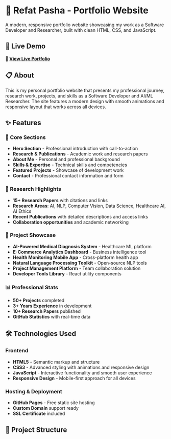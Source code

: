 # 🚀 Refat Pasha - Portfolio Website

A modern, responsive portfolio website showcasing my work as a Software Developer and Researcher, built with clean HTML, CSS, and JavaScript.

## 🌟 Live Demo

**🔗 [View Live Portfolio](https://refat-pasha.github.io/protfolio/)**

## 📋 About

This is my personal portfolio website that presents my professional journey, research work, projects, and skills as a Software Developer and AI/ML Researcher. The site features a modern design with smooth animations and responsive layout that works across all devices.

## ✨ Features

### 🎯 Core Sections
- **Hero Section** - Professional introduction with call-to-action
- **Research & Publications** - Academic work and research papers
- **About Me** - Personal and professional background
- **Skills & Expertise** - Technical skills and competencies
- **Featured Projects** - Showcase of development work
- **Contact** - Professional contact information and form

### 🔬 Research Highlights
- **15+ Research Papers** with citations and links
- **Research Areas**: AI, NLP, Computer Vision, Data Science, Healthcare AI, AI Ethics
- **Recent Publications** with detailed descriptions and access links
- **Collaboration opportunities** and academic networking

### 💼 Project Showcase
- **AI-Powered Medical Diagnosis System** - Healthcare ML platform
- **E-Commerce Analytics Dashboard** - Business intelligence tool
- **Health Monitoring Mobile App** - Cross-platform health app
- **Natural Language Processing Toolkit** - Open-source NLP tools
- **Project Management Platform** - Team collaboration solution
- **Developer Tools Library** - React utility components

### 📊 Professional Stats
- **50+ Projects** completed
- **3+ Years Experience** in development
- **10+ Research Papers** published
- **GitHub Statistics** with real-time data

## 🛠️ Technologies Used

### Frontend
- **HTML5** - Semantic markup and structure
- **CSS3** - Advanced styling with animations and responsive design
- **JavaScript** - Interactive functionality and smooth user experience
- **Responsive Design** - Mobile-first approach for all devices

### Hosting & Deployment
- **GitHub Pages** - Free static site hosting
- **Custom Domain** support ready
- **SSL Certificate** included

## 📁 Project Structure


